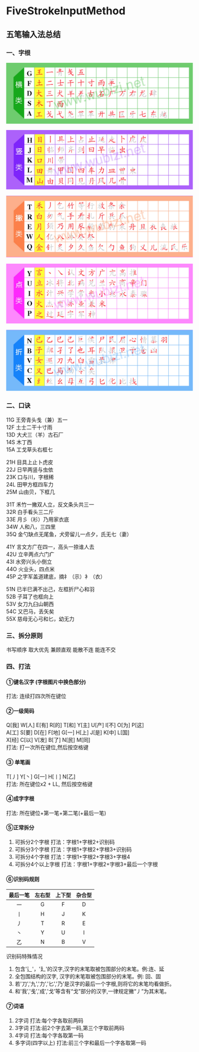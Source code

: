 # FiveStrokeInputMethod
## 五笔输入法总结
### 一、字根
![横类](./imgs/heng.jpg) 

![竖类](./imgs/shu.jpg) 

![撇类](./imgs/pie.jpg) 

![捺类](./imgs/na.jpg) 

![折类](./imgs/zhe.jpg) 

### 二、口诀  
11G 王旁青头戋（兼）五一  
12F 土士二干十寸雨  
13D 大犬三（羊）古石厂  
14S 木丁西  
15A 工戈草头右框七  

21H 目具上止卜虎皮  
22J 日早两竖与虫依  
23K 口与川，字根稀  
24L 田甲方框四车力  
25M 山由贝，下框几  

31T 禾竹一撇双人立，反文条头共三一  
32R 白手看头三二斤  
33E 月彡（衫）乃用家衣底  
34W 人和八，三四里  
35Q 金勺缺点无尾鱼，犬旁留儿一点夕，氏无七（妻）  

41Y 言文方广在四一，高头一捺谁人去  
42U 立辛两点六门疒  
43I 水旁兴头小倒立  
44O 火业头，四点米  
45P 之字军盖道建底，摘礻（示）衤（衣）  

51N 已半巳满不出己，左框折尸心和羽  
52B 子耳了也框向上  
53V 女刀九臼山朝西  
54C 又巴马，丢矢矣  
55X 慈母无心弓和匕，幼无力  

### 三、拆分原则  
书写顺序 取大优先 兼顾直观 能散不连 能连不交  
### 四、打法
#### ①键名汉字 (字根图片中换色部分)
打法: 连续打四次所在键位
#### ②一级简码
Q[我] W[人] E[有] R[的] T[和] Y[主] U[产] I[不] O[为] P[这]  
A[工] S[要] D[在] F[地] G[一] H[上] J[是] K[中] L[国]  
X[经] C[以] V[发] B[了] N[民] M[同]  
打法: 打一次所在键位,然后按空格键  
#### ③ 单笔画
T[丿] Y[丶] G[一] H[丨] N[乙]  
打法: 所在键位x2 + LL, 然后按空格键
#### ④成字字根  
打法: 所在键位+第一笔+第二笔(+最后一笔)
#### ⑤正常拆分
1) 可拆分2个字根  打法：字根1+字根2+识别码  
2) 可拆分3个字根  打法：字根1+字根2+字根3+识别码  
3) 可拆分4个字根  打法：字根1+字根2+字根3+字根4  
4) 可拆分4个以上字根  打法：字根1+字根2+字根3+最后一个字根  
#### ⑥识别码规则  
| 最后一笔 | 左右型 | 上下型 | 杂合型 |
|:-------:|:-----:|:-----:|:-----:|
| 一      | G     | F     | D     |
| 丨      | H     | J     | K     |
| 丿      | T     | R     | E     |
| 丶      | Y     | U     | I     |
| 乙      | N     | B     | V     |

识别码特殊情况  
1) 包含'辶'，'廴'的汉字,汉字的末笔取被包围部分的末笔。例:连、延  
2) 全包围结构的汉字, 汉字的末笔取被包围部分的末笔。例: 回、固  
3) 若'刀','九','力','匕','乃'是汉字的最后一个字根,则将它的末笔均看做折。 
4) 和'我','戋','成','戈'等含有“戈”部分的汉字,一律规定撇“丿”为其末笔。 
#### ⑦词语
1) 2字词  打法:每个字各取前两码
2) 3字词  打法:前2个字去第一码,第三个字取前两码 
3) 4字词  打法:每个字各取第一码  
4) 多字词(四字以上)  打法:前三个字和最后一个字各取第一码 